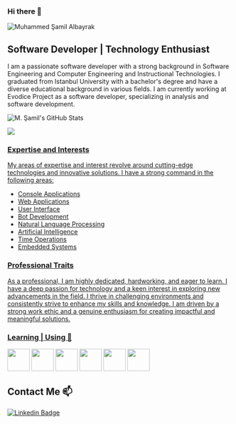 ### Hi there 👋

<p align="left"> <img src="https://komarev.com/ghpvc/?username=MimBinFikret&label=Profile%20views&color=0e75b6&style=flat" alt="Muhammed Şamil Albayrak" /> </p>

## Software Developer | Technology Enthusiast

I am a passionate software developer with a strong background in Software Engineering and Computer Engineering and Instructional Technologies. I graduated from Istanbul University with a bachelor's degree and have a diverse educational background in various fields. I am currently working at Evodice Project as a software developer, specializing in analysis and software development.

![M. Şamil's GitHub Stats](https://github-readme-stats.vercel.app/api?username=MimBinFikret&show_icons=true)


<a href="https://github.com/OldModz95-YTB">
  <img align="center" src="https://github-readme-stats.vercel.app/api/top-langs/?username=MimBinFikret&hide=java,html&title_color=ffffff&text_color=c9cacc&icon_color=2bbc8a&bg_color=1d1f21" />
</>


### Expertise and Interests

My areas of expertise and interest revolve around cutting-edge technologies and innovative solutions. I have a strong command in the following areas:

- Console Applications
- Web Applications
- User Interface
- Bot Development
- Natural Language Processing
- Artificial Intelligence
- Time Operations
- Embedded Systems

### Professional Traits

As a professional, I am highly dedicated, hardworking, and eager to learn. I have a deep passion for technology and a keen interest in exploring new advancements in the field. I thrive in challenging environments and consistently strive to enhance my skills and knowledge. I am driven by a strong work ethic and a genuine enthusiasm for creating impactful and meaningful solutions.

### Learning | Using 🧠

<code><a href="https://www.arduino.cc/" target="_blank"><img height="50" src="https://www.vectorlogo.zone/logos/arduino/arduino-ar21.svg"></a></code>
<code><a href="https://docs.microsoft.com/tr-tr/dotnet/welcome" target="_blank"><img height="50" src="https://www.vectorlogo.zone/logos/dotnet/dotnet-ar21.svg"></a></code>
<code><a href="https://java.com" target="_blank"><img height="50" src="https://www.vectorlogo.zone/logos/java/java-ar21.svg"></a></code>
<code><a href="https://tr.wordpress.org/" target="_blank"><img height="50" src="https://www.vectorlogo.zone/logos/wordpress/wordpress-ar21.svg"></a></code>
<code><a href="https://code.visualstudio.com" target="_blank"><img height="50" src="https://www.vectorlogo.zone/logos/visualstudio_code/visualstudio_code-ar21.svg"></a></code> 
<code><a href="https://git-scm.com/" target="_blank"><img height="50" src="https://www.vectorlogo.zone/logos/git-scm/git-scm-ar21.svg"></a></code>

## Contact Me 📫

[![Linkedin Badge](https://img.shields.io/twitter/url?color=lightblue&label=MimBinFikret&logo=linkedin&logoColor=lightblue&style=for-the-badge&url=https%3A%2F%2Fwww.linkedin.com%2Fin%2Fmuhammed-samil-albayrak)](https://www.linkedin.com/in/muhammed-samil-albayrak/)
